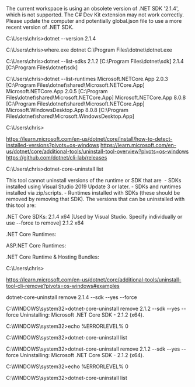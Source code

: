 The current workspace is using an obsolete version of .NET SDK '2.1.4', which is not supported. The C# Dev Kit extension may not work correctly. Please update the computer and potentially global.json file to use a more recent version of .NET SDK.



C:\Users\chris>dotnet --version
2.1.4

C:\Users\chris>where.exe dotnet
C:\Program Files\dotnet\dotnet.exe

C:\Users\chris>dotnet --list-sdks
2.1.2 [C:\Program Files\dotnet\sdk]
2.1.4 [C:\Program Files\dotnet\sdk]

C:\Users\chris>dotnet --list-runtimes
Microsoft.NETCore.App 2.0.3 [C:\Program Files\dotnet\shared\Microsoft.NETCore.App]
Microsoft.NETCore.App 2.0.5 [C:\Program Files\dotnet\shared\Microsoft.NETCore.App]
Microsoft.NETCore.App 8.0.8 [C:\Program Files\dotnet\shared\Microsoft.NETCore.App]
Microsoft.WindowsDesktop.App 8.0.8 [C:\Program Files\dotnet\shared\Microsoft.WindowsDesktop.App]

C:\Users\chris>

https://learn.microsoft.com/en-us/dotnet/core/install/how-to-detect-installed-versions?pivots=os-windows
https://learn.microsoft.com/en-us/dotnet/core/additional-tools/uninstall-tool-overview?pivots=os-windows
https://github.com/dotnet/cli-lab/releases


C:\Users\chris>dotnet-core-uninstall list

This tool cannot uninstall versions of the runtime or SDK that are 
    - SDKs installed using Visual Studio 2019 Update 3 or later.
    - SDKs and runtimes installed via zip/scripts.
    - Runtimes installed with SDKs (these should be removed by removing that SDK).
The versions that can be uninstalled with this tool are:

.NET Core SDKs:
  2.1.4  x64    [Used by Visual Studio. Specify individually or use --force to remove]
  2.1.2  x64

.NET Core Runtimes:

ASP.NET Core Runtimes:

.NET Core Runtime & Hosting Bundles:

C:\Users\chris>


https://learn.microsoft.com/en-us/dotnet/core/additional-tools/uninstall-tool-cli-remove?pivots=os-windows#examples


dotnet-core-uninstall remove 2.1.4 --sdk --yes --force


C:\WINDOWS\system32>dotnet-core-uninstall remove 2.1.2 --sdk --yes --force
Uninstalling: Microsoft .NET Core SDK - 2.1.2 (x64).

C:\WINDOWS\system32>echo %ERRORLEVEL%
0

C:\WINDOWS\system32>dotnet-core-uninstall list










C:\WINDOWS\system32>dotnet-core-uninstall remove 2.1.2 --sdk --yes --force
Uninstalling: Microsoft .NET Core SDK - 2.1.2 (x64).

C:\WINDOWS\system32>echo %ERRORLEVEL%
0

C:\WINDOWS\system32>dotnet-core-uninstall list